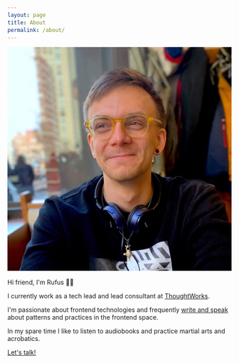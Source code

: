 ```yaml
---
layout: page
title: About
permalink: /about/
---
```


<div class="about-section">
  <img class="profile" src="/assets/rufus_profile.jpg" alt="Rufus profile picture">
  <div class="bio">
    <p>
      Hi friend, I'm Rufus 👋🏻
    </p>  
    <p>
      I currently work as a tech lead and lead consultant at <a href="https://www.thoughtworks.com/">ThoughtWorks</a>.
    </p>  
    <p>  
      I'm passionate about frontend technologies and frequently <a href="/archive">write and speak</a> about patterns and practices in the frontend space.
    </p>
    <p>
       In my spare time I like to listen to audiobooks and practice martial arts and acrobatics.
    </p>
    <p>
      <a href="https://www.linkedin.com/in/rufusraghunath">
        Let's talk!
      </a>
    </p>
  </div>
</div>
